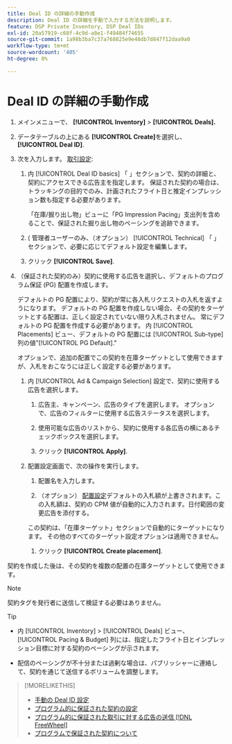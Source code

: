 ```yaml
---
title: Deal ID の詳細の手動作成
description: Deal ID の詳細を手動で入力する方法を説明します。
feature: DSP Private Inventory, DSP Deal IDs
exl-id: 20a57919-c68f-4c9d-a8e1-f49484f74655
source-git-commit: 1a98b3ba7c37a768825e9e48db7d847f12daa9a0
workflow-type: tm+mt
source-wordcount: '405'
ht-degree: 0%

---
```


# Deal ID の詳細の手動作成

1. メインメニューで、 **[!UICONTROL Inventory]** > **[!UICONTROL Deals].**

1. データテーブルの上にある **[!UICONTROL Create]**&#x200B;を選択し、 **[!UICONTROL Deal ID]**.

1. 次を入力します。 [取引設定](deal-id-settings.md):

   1. 内 [!UICONTROL Deal ID basics] 「 」セクションで、契約の詳細と、契約にアクセスできる広告主を指定します。 保証された契約の場合は、トラッキングの目的でのみ、計画されたフライト日と推定インプレッション数も指定する必要があります。

      「在庫/掘り出し物」ビューに「PG Impression Pacing」支出列を含めることで、保証された掘り出し物のペーシングを追跡できます。

   1. ( 管理者ユーザーのみ、（オプション） [!UICONTROL Technical] 「 」セクションで、必要に応じてデフォルト設定を編集します。

   1. クリック **[!UICONTROL Save]**.

1. （保証された契約のみ）契約に使用する広告を選択し、デフォルトのプログラム保証 (PG) 配置を作成します。

   デフォルトの PG 配置により、契約が常に各入札リクエストの入札を返すようになります。 デフォルトの PG 配置を作成しない場合、その契約をターゲットとする配置は、正しく設定されていない限り入札されません。 常にデフォルトの PG 配置を作成する必要があります。 内 [!UICONTROL Placements] ビュー、デフォルトの PG 配置には [!UICONTROL Sub-type] 列の値&quot;[!UICONTROL PG Default].&quot;

   オプションで、追加の配置でこの契約を在庫ターゲットとして使用できますが、入札をおこなうには正しく設定する必要があります。

   1. 内 [!UICONTROL Ad & Campaign Selection] 設定で、契約に使用する広告を選択します。

      1. 広告主、キャンペーン、広告のタイプを選択します。 オプションで、広告のフィルターに使用する広告ステータスを選択します。

      1. 使用可能な広告のリストから、契約に使用する各広告の横にあるチェックボックスを選択します。

      1. クリック **[!UICONTROL Apply]**.
   1. 配置設定画面で、次の操作を実行します。

      1. 配置名を入力します。

      1. （オプション） [配置設定](/help/dsp/campaign-management/placements/placement-settings.md)デフォルトの入札額が上書きされます。この入札額は、契約の CPM 値が自動的に入力されます。日付範囲の変更広告を添付する。

      この契約は、「在庫ターゲット」セクションで自動的にターゲットになります。 その他のすべてのターゲット設定オプションは適用できません。

      1. クリック **[!UICONTROL Create placement]**.



契約を作成した後は、その契約を複数の配置の在庫ターゲットとして使用できます。

>[!NOTE]
>
> 契約タグを発行者に送信して検証する必要はありません。

>[!TIP]
>
>* 内 [!UICONTROL Inventory] > [!UICONTROL Deals] ビュー、 [!UICONTROL Pacing & Budget] 列には、指定したフライト日とインプレッション目標に対する契約のペーシングが示されます。
>
>* 配信のペーシングが不十分または過剰な場合は、パブリッシャーに連絡して、契約を通じて送信するボリュームを調整します。


>[!MORELIKETHIS]
>
>* [手動の Deal ID 設定](deal-id-settings.md)
>* [プログラム的に保証された契約の設定](programmatic-guaranteed-set-up.md)
>* [プログラム的に保証された取引に対する広告の送信 [!DNL FreeWheel]](freewheel-submit.md)
>* [プログラムで保証された契約について](programmatic-guaranteed-about.md)

<!-- >* [Specify Placements and Ads for a Private Deal](deal-id-attach-placements.md)-->
